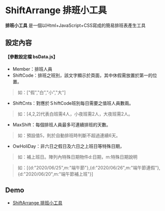 # ShiftArrange 排班小工具

**排班小工具** 是一個以Html+JavaScript+CSS寫成的簡易排班表產生工具

## 設定內容
#### 【參數設定檔 bsData.js】
* Member：排班人員
* ShiftCode：排班之班別，該文字顯示於頁面，其中休假需放置於第一的位置。
> 如：["假","白","小","大"]
* ShiftCnts：對應於ＳhiftCode班別每日需要之值班人員數兩。
> 如：[4,2,2]代表白班需4人，小夜班需2人，大夜班需2人。
* MaxShift：每個排班人員最多可連續排班的天數。
> 如：預設值5，則於自動排班時判斷不超過連續6天。
* OwHoliDay：非六日之假日及六日之上班日等特殊日期，
> 如：補上班日。陣列內特殊日期物件d:日期，m:特殊日期說明

> 如：[{d:"2020/06/25",m:"端午節"},{d:"2020/06/26",m:"端午節連假"},{d:"2020/06/20",m:"端午節補上班"}]


## Demo
* [ShiftArrange 排班小工具](https://cubshuang.github.io/ShiftArrange/)


